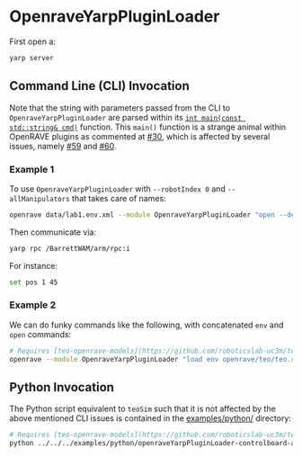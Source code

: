 # OpenraveYarpPluginLoader

First open a:
```bash
yarp server
```

## Command Line (CLI) Invocation
Note that the string with parameters passed from the CLI to `OpenraveYarpPluginLoader` are parsed within its [`int main(const std::string& cmd)`](https://github.com/roboticslab-uc3m/openrave-yarp-plugins/blob/examples-improve/libraries/OpenravePlugins/OpenraveYarpPluginLoader/OpenraveYarpPluginLoader.cpp#L57-L96) function. This `main()` function is a strange animal within OpenRAVE plugins as commented at [#30](https://github.com/roboticslab-uc3m/openrave-yarp-plugins/issues/30#issuecomment-306237545), which is affected by several issues, namely [#59](https://github.com/roboticslab-uc3m/openrave-yarp-plugins/issues/59) and [#60](https://github.com/roboticslab-uc3m/openrave-yarp-plugins/issues/60).
   
### Example 1
To use `OpenraveYarpPluginLoader` with `--robotIndex 0` and `--allManipulators` that takes care of names:
```bash
openrave data/lab1.env.xml --module OpenraveYarpPluginLoader "open --device controlboardwrapper2 --subdevice YarpOpenraveControlboard --robotIndex 0 --allManipulators"
```

Then communicate via:
```bash
yarp rpc /BarrettWAM/arm/rpc:i
```

For instance:
```bash
set pos 1 45
```


### Example 2
We can do funky commands like the following, with concatenated `env` and `open` commands:
```bash
# Requires [teo-openrave-models](https://github.com/roboticslab-uc3m/teo-openrave-models)
openrave --module OpenraveYarpPluginLoader "load env openrave/teo/teo.robot.xml open --device controlboardwrapper2 --subdevice YarpOpenraveControlboard --robotIndex 0 --manipulatorIndex 0 open --device controlboardwrapper2 --subdevice YarpOpenraveControlboard --robotIndex 0 --manipulatorIndex 2"
```

## Python Invocation
The Python script equivalent to `teoSim` such that it is not affected by the above mentioned CLI issues is contained in the [examples/python/](../../../examples/python/) directory:
```bash
# Requires [teo-openrave-models](https://github.com/roboticslab-uc3m/teo-openrave-models)
python ../../../examples/python/openraveYarpPluginLoader-controlboard-allManipulators.py
```

